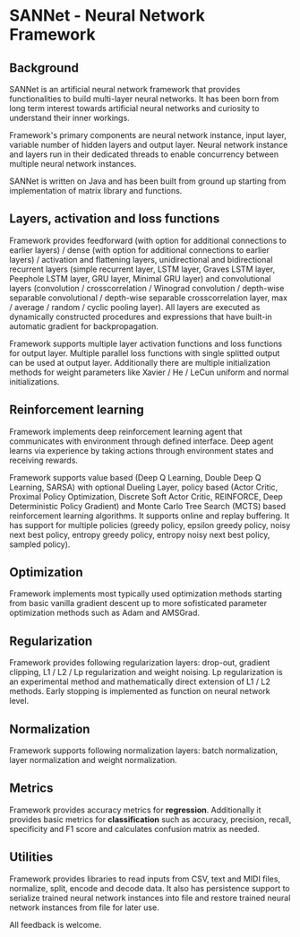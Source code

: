# SANNet - Neural Network Framework

## Background
SANNet is an artificial neural network framework that provides functionalities to build multi-layer neural networks. It has been born from long term interest towards artificial neural networks and curiosity to understand their inner workings.

Framework's primary components are neural network instance, input layer, variable number of hidden layers and output layer. Neural network instance and layers run in their dedicated threads to enable concurrency between multiple neural network instances.

SANNet is written on Java and has been built from ground up starting from implementation of matrix library and functions. 

## Layers, activation and loss functions
Framework provides feedforward (with option for additional connections to earlier layers) / dense (with option for additional connections to earlier layers) / activation and flattening layers, unidirectional and bidirectional recurrent layers (simple recurrent layer, LSTM layer, Graves LSTM layer, Peephole LSTM layer, GRU layer, Minimal GRU layer) and convolutional layers (convolution / crosscorrelation / Winograd convolution / depth-wise separable convolutional / depth-wise separable crosscorrelation layer, max / average / random / cyclic pooling layer). All layers are executed as dynamically constructed procedures and expressions that have built-in automatic gradient for backpropagation.

Framework supports multiple layer activation functions and loss functions for output layer. Multiple parallel loss functions with single splitted output can be used at output layer. Additionally there are multiple initialization methods for weight parameters like Xavier / He / LeCun uniform and normal initializations.

## Reinforcement learning
Framework implements deep reinforcement learning agent that communicates with environment through defined interface. Deep agent learns via experience by taking actions through environment states and receiving rewards.

Framework supports value based (Deep Q Learning, Double Deep Q Learning, SARSA) with optional Dueling Layer, policy based (Actor Critic, Proximal Policy Optimization, Discrete Soft Actor Critic, REINFORCE, Deep Deterministic Policy Gradient) and Monte Carlo Tree Search (MCTS) based reinforcement learning algorithms. It supports online and replay buffering. It has support for multiple policies (greedy policy, epsilon greedy policy, noisy next best policy, entropy greedy policy, entropy noisy next best policy, sampled policy).

## Optimization
Framework implements most typically used optimization methods starting from basic vanilla gradient descent up to more sofisticated parameter optimization methods such as Adam and AMSGrad.

## Regularization
Framework provides following regularization layers: drop-out, gradient clipping, L1 / L2 / Lp regularization and weight noising. Lp regularization is an experimental method and mathematically direct extension of L1 / L2 methods. Early stopping is implemented as function on neural network level.

## Normalization
Framework supports following normalization layers: batch normalization, layer normalization and weight normalization.

## Metrics
Framework provides accuracy metrics for **regression**. Additionally it provides basic metrics for **classification** such as accuracy, precision, recall, specificity and F1 score and calculates confusion matrix as needed.

## Utilities
Framework provides libraries to read inputs from CSV, text and MIDI files, normalize, split, encode and decode data. It also has persistence support to serialize trained neural network instances into file and restore trained neural network instances from file for later use.

All feedback is welcome.
